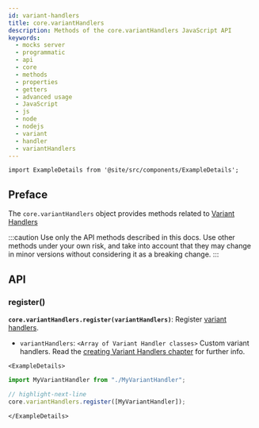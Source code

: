 ```yaml
---
id: variant-handlers
title: core.variantHandlers
description: Methods of the core.variantHandlers JavaScript API
keywords:
  - mocks server
  - programmatic
  - api
  - core
  - methods
  - properties
  - getters
  - advanced usage
  - JavaScript
  - js
  - node
  - nodejs
  - variant
  - handler
  - variantHandlers
---
```


```mdx-code-block
import ExampleDetails from '@site/src/components/ExampleDetails';
```

## Preface

The `core.variantHandlers` object provides methods related to [Variant Handlers](../../variant-handlers/intro.md)

:::caution
Use only the API methods described in this docs. Use other methods under your own risk, and take into account that they may change in minor versions without considering it as a breaking change.
:::

## API

### register()

__`core.variantHandlers.register(variantHandlers)`__: Register [variant handlers](../../variant-handlers/intro.md).
* `variantHandlers`: `<Array of Variant Handler classes>` Custom variant handlers. Read the [creating Variant Handlers chapter](../../variant-handlers/development.md) for further info.

```mdx-code-block
<ExampleDetails>
```

```js
import MyVariantHandler from "./MyVariantHandler";

// highlight-next-line
core.variantHandlers.register([MyVariantHandler]);
```

```mdx-code-block
</ExampleDetails>
```
